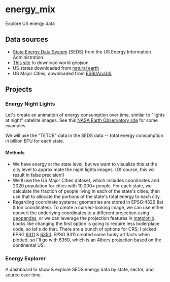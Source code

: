 # energy_mix
Explore US energy data

## Data sources

- [State Energy Data System](https://www.eia.gov/state/seds/seds-data-complete.php?sid=US#CompleteDataFile) [SEDS] from the US Energy Information Administration.
- [This site](https://geojson-maps.kyd.au) to download world geojson
- US states downloaded from [natural earth](https://www.naturalearthdata.com/downloads/110m-cultural-vectors/110m-admin-1-states-provinces/)
- US Major Cities, downloaded from [ESRI/ArcGIS](https://hub.arcgis.com/datasets/esri::usa-major-cities-3/explore)

## Projects

### Energy Night Lights

Let's create an animation of energy consumption over time, similar to "lights at night" satellite images. See this [NASA Earth Observatory site](https://earthobservatory.nasa.gov/features/NightLights) for some examples.

We will use the "TETCB" data in the SEDS data -- total energy consumption in billion BTU for each state.

#### Methods
- We have energy at the state level, but we want to visualize this at the city level to approximate the night lights images. (Of course, this will result in false precision!)
- We'll use the US Major Cities dataset, which includes coordinates and 2020 population for cities with 10,000+ people. For each state, we calculate the fraction of people living in each of the state's cities, then use that to allocate the portions of the state's total energy to each city.
- Regarding coordinate systems: geometries are stored in EPSG:4326  (lat & lon coordinates). To create a curved-looking image, we can use either convert the underlying coordinates to a different projection using [geopandas](https://geopandas.org/en/stable/docs/user_guide/projections.html), or we can leverage the projection features in [matplotlib](https://matplotlib.org/stable/api/projections_api.html). Looks like changing the first option is going to require less boilerplace code, so let's do that.
There are a bunch of options for CRS; I picked EPSG [9311](https://spatialreference.org/ref/epsg/9311/) & [6350](https://spatialreference.org/ref/epsg/6350/). EPSG 9311 created some funky artifacts when plotted, so I'll go with 6350, which is an Albers projection based on the continental US.


### Energy Explorer

A dashboard to show & explore SEDS energy data by state, sector, and source over time.
